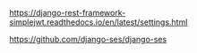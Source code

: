 <!-- To change setting for simplejwt -->
https://django-rest-framework-simplejwt.readthedocs.io/en/latest/settings.html

<!-- Amazon SES Django configuration -->
https://github.com/django-ses/django-ses